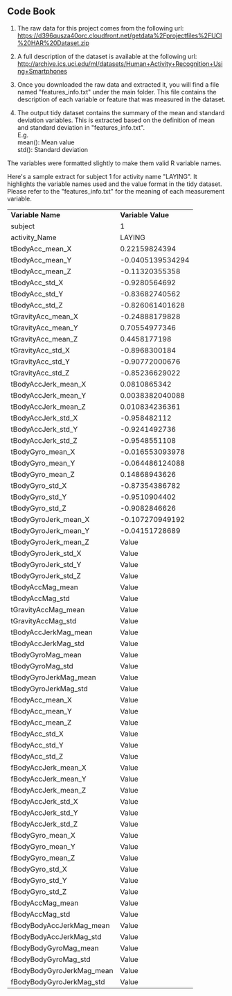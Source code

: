 ## Code Book

1. The raw data for this project comes from the following url: <br>
https://d396qusza40orc.cloudfront.net/getdata%2Fprojectfiles%2FUCI%20HAR%20Dataset.zip

2. A full description of the dataset is available at the following url: <br>
http://archive.ics.uci.edu/ml/datasets/Human+Activity+Recognition+Using+Smartphones 

3. Once you downloaded the raw data and extracted it, you will find a file named "features_info.txt" under the main folder. This file contains the description of each variable or feature that was measured in the dataset.

4. The output tidy dataset contains the summary of the mean and standard deviation variables. This is extracted based on the definition of mean and standard deviation in "features_info.txt".<br>
E.g. <br>
mean(): Mean value<br>
std(): Standard deviation<br>

The variables were formatted slightly to make them valid R variable names.<br>


Here's a sample extract for subject 1 for activity name "LAYING". It highlights the variable names used and the value format in the tidy dataset. Please refer to the "features_info.txt" for the meaning of each measurement variable.<br>
<table>
<tr>
<td><b>Variable Name</b></td>
<td><b>Variable Value</b></td>
</tr>
<tr>
<td>subject</td>
<td>1</td>
</tr>
<tr>
<td>activity_Name</td>
<td>LAYING</td>
</tr>
<tr>
<td>tBodyAcc_mean_X</td>
<td>0.22159824394</td>
</tr>
<tr>
<td>tBodyAcc_mean_Y</td>
<td>-0.0405139534294</td>
</tr>
<tr>
<td>tBodyAcc_mean_Z</td>
<td>-0.11320355358</td>
</tr>
<tr>
<td>tBodyAcc_std_X</td>
<td>-0.9280564692</td>
</tr>
<tr>
<td>tBodyAcc_std_Y</td>
<td>-0.83682740562</td>
</tr>
<tr>
<td>tBodyAcc_std_Z</td>
<td>-0.826061401628</td>
</tr>
<tr>
<td>tGravityAcc_mean_X</td>
<td>-0.24888179828</td>
</tr>
<tr>
<td>tGravityAcc_mean_Y</td>
<td>0.70554977346</td>
</tr>
<tr>
<td>tGravityAcc_mean_Z</td>
<td>0.4458177198</td>
</tr>
<tr>
<td>tGravityAcc_std_X</td>
<td>-0.8968300184</td>
</tr>
<tr>
<td>tGravityAcc_std_Y</td>
<td>-0.90772000676</td>
</tr>
<tr>
<td>tGravityAcc_std_Z</td>
<td>-0.85236629022</td>
</tr>
<tr>
<td>tBodyAccJerk_mean_X</td>
<td>0.0810865342</td>
</tr>
<tr>
<td>tBodyAccJerk_mean_Y</td>
<td>0.0038382040088</td>
</tr>
<tr>
<td>tBodyAccJerk_mean_Z</td>
<td>0.010834236361</td>
</tr>
<tr>
<td>tBodyAccJerk_std_X</td>
<td>-0.958482112</td>
</tr>
<tr>
<td>tBodyAccJerk_std_Y</td>
<td>-0.9241492736</td>
</tr>
<tr>
<td>tBodyAccJerk_std_Z</td>
<td>-0.9548551108</td>
</tr>
<tr>
<td>tBodyGyro_mean_X</td>
<td>-0.016553093978</td>
</tr>
<tr>
<td>tBodyGyro_mean_Y</td>
<td>-0.064486124088</td>
</tr>
<tr>
<td>tBodyGyro_mean_Z</td>
<td>0.14868943626</td>
</tr>
<tr>
<td>tBodyGyro_std_X</td>
<td>-0.87354386782</td>
</tr>
<tr>
<td>tBodyGyro_std_Y</td>
<td>-0.9510904402</td>
</tr>
<tr>
<td>tBodyGyro_std_Z</td>
<td>-0.9082846626 </td>
</tr>
<tr>
<td>tBodyGyroJerk_mean_X</td>
<td>-0.107270949192</td>
</tr>
<tr>
<td>tBodyGyroJerk_mean_Y</td>
<td>-0.04151728689</td>
</tr>
<tr>
<td>tBodyGyroJerk_mean_Z</td>
<td>Value</td>
</tr>
<tr>
<td>tBodyGyroJerk_std_X</td>
<td>Value</td>
</tr>
<tr>
<td>tBodyGyroJerk_std_Y</td>
<td>Value</td>
</tr>
<tr>
<td>tBodyGyroJerk_std_Z</td>
<td>Value</td>
</tr>
<tr>
<td>tBodyAccMag_mean</td>
<td>Value</td>
</tr>
<tr>
<td>tBodyAccMag_std</td>
<td>Value</td>
</tr>
<tr>
<td>tGravityAccMag_mean</td>
<td>Value</td>
</tr>
<tr>
<td>tGravityAccMag_std</td>
<td>Value</td>
</tr>
<tr>
<td>tBodyAccJerkMag_mean</td>
<td>Value</td>
</tr>
<tr>
<td>tBodyAccJerkMag_std</td>
<td>Value</td>
</tr>
<tr>
<td>tBodyGyroMag_mean</td>
<td>Value</td>
</tr>
<tr>
<td>tBodyGyroMag_std</td>
<td>Value</td>
</tr>
<tr>
<td>tBodyGyroJerkMag_mean</td>
<td>Value</td>
</tr>
<tr>
<td>tBodyGyroJerkMag_std</td>
<td>Value</td>
</tr>
<tr>
<td>fBodyAcc_mean_X</td>
<td>Value</td>
</tr>
<tr>
<td>fBodyAcc_mean_Y</td>
<td>Value</td>
</tr>
<tr>
<td>fBodyAcc_mean_Z</td>
<td>Value</td>
</tr>
<tr>
<td>fBodyAcc_std_X</td>
<td>Value</td>
</tr>
<tr>
<td>fBodyAcc_std_Y</td>
<td>Value</td>
</tr>
<tr>
<td>fBodyAcc_std_Z</td>
<td>Value</td>
</tr>
<tr>
<td>fBodyAccJerk_mean_X</td>
<td>Value</td>
</tr>
<tr>
<td>fBodyAccJerk_mean_Y</td>
<td>Value</td>
</tr>
<tr>
<td>fBodyAccJerk_mean_Z</td>
<td>Value</td>
</tr>
<tr>
<td>fBodyAccJerk_std_X</td>
<td>Value</td>
</tr>
<tr>
<td>fBodyAccJerk_std_Y</td>
<td>Value</td>
</tr>
<tr>
<td>fBodyAccJerk_std_Z</td>
<td>Value</td>
</tr>
<tr>
<td>fBodyGyro_mean_X</td>
<td>Value</td>
</tr>
<tr>
<td>fBodyGyro_mean_Y</td>
<td>Value</td>
</tr>
<tr>
<td>fBodyGyro_mean_Z</td>
<td>Value</td>
</tr>
<tr>
<td>fBodyGyro_std_X</td>
<td>Value</td>
</tr>
<tr>
<td>fBodyGyro_std_Y</td>
<td>Value</td>
</tr>
<tr>
<td>fBodyGyro_std_Z</td>
<td>Value</td>
</tr>
<tr>
<td>fBodyAccMag_mean</td>
<td>Value</td>
</tr>
<tr>
<td>fBodyAccMag_std</td>
<td>Value</td>
</tr>
<tr>
<td>fBodyBodyAccJerkMag_mean</td>
<td>Value</td>
</tr>
<tr>
<td>fBodyBodyAccJerkMag_std</td>
<td>Value</td>
</tr>
<tr>
<td>fBodyBodyGyroMag_mean</td>
<td>Value</td>
</tr>
<tr>
<td>fBodyBodyGyroMag_std</td>
<td>Value</td>
</tr>
<tr>
<td>fBodyBodyGyroJerkMag_mean</td>
<td>Value</td>
</tr>
<tr>
<td>fBodyBodyGyroJerkMag_std</td>
<td>Value</td>
</tr>
</table>



